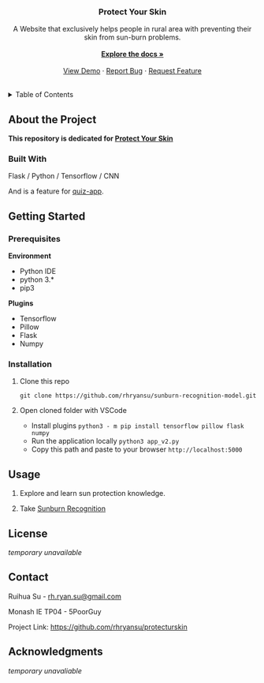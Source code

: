 <div align="center">

  <h3 align="center">Protect Your Skin</h3>

  <p align="center">
    A Website that exclusively helps people in rural area with preventing their skin from sun-burn problems.
    <br /><br />
    <a href="https://github.com/rhryansu/protecturskin"><strong>Explore the docs »</strong></a>
    <br />
    <br />
    <a href="https://github.com/rhryansu/protecturskin">View Demo</a>
    ·
    <a href="https://github.com/rhryansu/protecturskin/issues">Report Bug</a>
    ·
    <a href="https://github.com/rhryansu/protecturskin/issues">Request Feature</a>
  </p>
</div>
<br />

<!-- TABLE OF CONTENTS -->
<details>
  <summary>Table of Contents</summary>
  <ol>
    <li>
      <a href="#about-the-project">About The Project</a>
      <ul>
        <li><a href="#built-with">Built With</a></li>
      </ul>
    </li>
    <li>
      <a href="#getting-started">Getting Started</a>
      <ul>
        <li><a href="#prerequisites">Prerequisites</a></li>
        <li><a href="#installation">Installation</a></li>
      </ul>
    </li>
    <li><a href="#usage">Usage</a></li>
    <li><a href="#license">License</a></li>
    <li><a href="#contact">Contact</a></li>
    <li><a href="#acknowledgments">Acknowledgments</a></li>
  </ol>
</details>

## About the Project

**This repository is dedicated for [Protect Your Skin](https://www.protecturskin.social/)**

### Built With

Flask / Python / Tensorflow / CNN

And is a feature for [quiz-app](https://github.com/rhryansu/quiz-app).



## Getting Started


### Prerequisites
**Environment**
* Python IDE
* python 3.*
* pip3

**Plugins**
 - Tensorflow
 - Pillow
 - Flask
 - Numpy


### Installation

1. Clone this repo

   ```git clone https://github.com/rhryansu/sunburn-recognition-model.git```

2. Open cloned folder with VSCode
    - Install plugins
    ```python3 - m pip install tensorflow pillow flask numpy```
    - Run the application locally
    ```python3 app_v2.py```
    - Copy this path and paste to your browser
    ```http://localhost:5000```

## Usage

1. Explore and learn sun protection knowledge.

2. Take [Sunburn Recognition](http://protecturskin.social:5000)

## License

*temporary unavailable*



## Contact

Ruihua Su - rh.ryan.su@gmail.com

Monash IE TP04 - 5PoorGuy

Project Link: https://github.com/rhryansu/protecturskin



## Acknowledgments

*temporary unavaliable*
